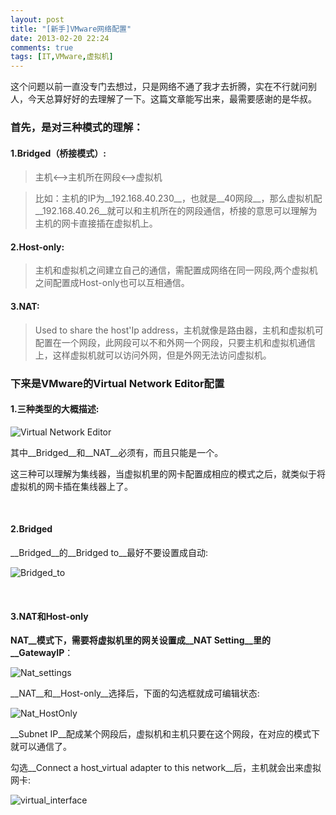 ```yaml
---
layout: post
title: "[新手]VMware网络配置"
date: 2013-02-20 22:24
comments: true
tags: [IT,VMware,虚拟机]
---
```

这个问题以前一直没专门去想过，只是网络不通了我才去折腾，实在不行就问别人，今天总算好好的去理解了一下。这篇文章能写出来，最需要感谢的是华叔。

### __首先，是对三种模式的理解：__

#### __1.Bridged（桥接模式）:__

>主机<-->主机所在网段<-->虚拟机

>比如：主机的IP为__192.168.40.230__，也就是__40网段__，那么虚拟机配__192.168.40.26__就可以和主机所在的网段通信，桥接的意思可以理解为主机的网卡直接插在虚拟机上。

#### __2.Host-only:__

>主机和虚拟机之间建立自己的通信，需配置成网络在同一网段,两个虚拟机之间配置成Host-only也可以互相通信。
<!--more-->

#### __3.NAT:__

>Used to share the host'Ip address，主机就像是路由器，主机和虚拟机可配置在一个网段，此网段可以不和外网一个网段，只要主机和虚拟机通信上，这样虚拟机就可以访问外网，但是外网无法访问虚拟机。

### __下来是VMware的Virtual Network Editor配置__

#### __1.三种类型的大概描述:__

![Virtual Network Editor](http://cnhalo.qiniudn.com/20121126/virtual_network_editor.jpg)

其中__Bridged__和__NAT__必须有，而且只能是一个。


这三种可以理解为集线器，当虚拟机里的网卡配置成相应的模式之后，就类似于将虚拟机的网卡插在集线器上了。

<br>

#### __2.Bridged__

__Bridged__的__Bridged to__最好不要设置成自动:

![Bridged_to](http://cnhalo.qiniudn.com/20121126/bridged_information.jpg)

<br>

#### __3.NAT和Host-only__

__NAT__模式下，需要将虚拟机里的网关设置成__NAT Setting__里的__GatewayIP__：

![Nat_settings](http://cnhalo.qiniudn.com/20121126/nat_settings.jpg)

__NAT__和__Host-only__选择后，下面的勾选框就成可编辑状态:

![Nat_HostOnly](http://cnhalo.qiniudn.com/20121126/nat_host_only_information.jpg)

__Subnet IP__配成某个网段后，虚拟机和主机只要在这个网段，在对应的模式下就可以通信了。

勾选__Connect a host_virtual adapter to this network__后，主机就会出来虚拟网卡:

![virtual_interface](http://cnhalo.qiniudn.com/20121126/virtual_interface.jpg)
